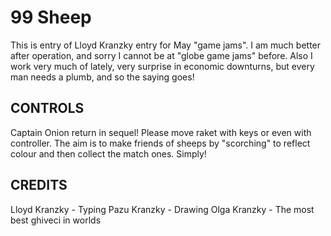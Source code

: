 99 Sheep
========

This is entry of Lloyd Kranzky entry for May "game jams". I am much better after
operation, and sorry I cannot be at "globe game jams" before. Also I work very
much of lately, very surprise in economic downturns, but every man needs a
plumb, and so the saying goes!

CONTROLS
--------

Captain Onion return in sequel! Please move raket with keys or even with
controller. The aim is to make friends of sheeps by "scorching" to reflect
colour and then collect the match ones. Simply!

CREDITS
-------

Lloyd Kranzky  - Typing
Pazu Kranzky   - Drawing
Olga Kranzky   - The most best ghiveci in worlds
